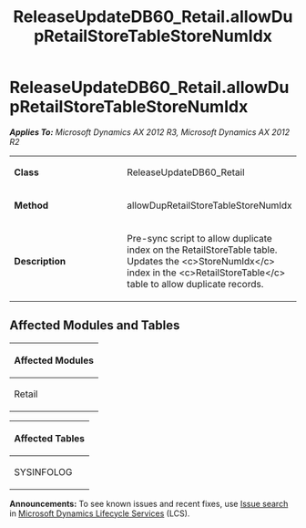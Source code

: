 ﻿---
title: ReleaseUpdateDB60_Retail.allowDupRetailStoreTableStoreNumIdx
TOCTitle: ReleaseUpdateDB60_Retail.allowDupRetailStoreTableStoreNumIdx
ms:assetid: 2e7b3af1-3db4-a826-b39f-6f6db3614db5
ms:mtpsurl: https://msdn.microsoft.com/en-us/library/JJ736019(v=AX.60)
ms:contentKeyID: 49707434
ms.date: 05/18/2015
mtps_version: v=AX.60
---

# ReleaseUpdateDB60\_Retail.allowDupRetailStoreTableStoreNumIdx 


_**Applies To:** Microsoft Dynamics AX 2012 R3, Microsoft Dynamics AX 2012 R2_

<table>
<colgroup>
<col style="width: 50%" />
<col style="width: 50%" />
</colgroup>
<tbody>
<tr class="odd">
<td><p><strong>Class</strong></p></td>
<td><p>ReleaseUpdateDB60_Retail</p></td>
</tr>
<tr class="even">
<td><p><strong>Method</strong></p></td>
<td><p>allowDupRetailStoreTableStoreNumIdx</p></td>
</tr>
<tr class="odd">
<td><p><strong>Description</strong></p></td>
<td><p>Pre-sync script to allow duplicate index on the RetailStoreTable table. Updates the &lt;c&gt;StoreNumIdx&lt;/c&gt; index in the &lt;c&gt;RetailStoreTable&lt;/c&gt; table to allow duplicate records.</p></td>
</tr>
</tbody>
</table>


## Affected Modules and Tables

<table>
<colgroup>
<col style="width: 100%" />
</colgroup>
<thead>
<tr class="header">
<th><p>Affected Modules</p></th>
</tr>
</thead>
<tbody>
<tr class="odd">
<td><p>Retail</p></td>
</tr>
</tbody>
</table>


<table>
<colgroup>
<col style="width: 100%" />
</colgroup>
<thead>
<tr class="header">
<th><p>Affected Tables</p></th>
</tr>
</thead>
<tbody>
<tr class="odd">
<td><p>SYSINFOLOG</p></td>
</tr>
</tbody>
</table>

  
**Announcements:** To see known issues and recent fixes, use [Issue search](http://go.microsoft.com/fwlink/?linkid=389258) in [Microsoft Dynamics Lifecycle Services](http://go.microsoft.com/fwlink/?linkid=306505) (LCS).

